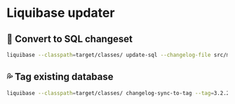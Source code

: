 # Liquibase updater




## 🎯 Convert to SQL changeset

```bash
liquibase --classpath=target/classes/ update-sql --changelog-file src/main/resources/db/changelog/db.changelog-master.yaml
```

## 💦 Tag existing database

```bash
liquibase --classpath=target/classes/ changelog-sync-to-tag --tag=3.2.2 --changelog-file src/main/resources/db/changelog/db.changelog-master.yaml
```